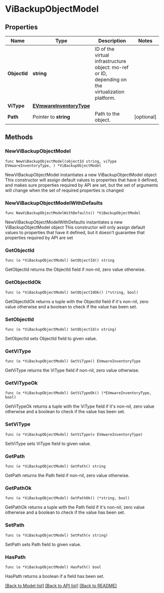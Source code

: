 # ViBackupObjectModel

## Properties

Name | Type | Description | Notes
------------ | ------------- | ------------- | -------------
**ObjectId** | **string** | ID of the virtual infrastructure object: mo-ref or ID, depending on the virtualization platform.  | 
**ViType** | [**EVmwareInventoryType**](EVmwareInventoryType.md) |  | 
**Path** | Pointer to **string** | Path to the object. | [optional] 

## Methods

### NewViBackupObjectModel

`func NewViBackupObjectModel(objectId string, viType EVmwareInventoryType, ) *ViBackupObjectModel`

NewViBackupObjectModel instantiates a new ViBackupObjectModel object
This constructor will assign default values to properties that have it defined,
and makes sure properties required by API are set, but the set of arguments
will change when the set of required properties is changed

### NewViBackupObjectModelWithDefaults

`func NewViBackupObjectModelWithDefaults() *ViBackupObjectModel`

NewViBackupObjectModelWithDefaults instantiates a new ViBackupObjectModel object
This constructor will only assign default values to properties that have it defined,
but it doesn't guarantee that properties required by API are set

### GetObjectId

`func (o *ViBackupObjectModel) GetObjectId() string`

GetObjectId returns the ObjectId field if non-nil, zero value otherwise.

### GetObjectIdOk

`func (o *ViBackupObjectModel) GetObjectIdOk() (*string, bool)`

GetObjectIdOk returns a tuple with the ObjectId field if it's non-nil, zero value otherwise
and a boolean to check if the value has been set.

### SetObjectId

`func (o *ViBackupObjectModel) SetObjectId(v string)`

SetObjectId sets ObjectId field to given value.


### GetViType

`func (o *ViBackupObjectModel) GetViType() EVmwareInventoryType`

GetViType returns the ViType field if non-nil, zero value otherwise.

### GetViTypeOk

`func (o *ViBackupObjectModel) GetViTypeOk() (*EVmwareInventoryType, bool)`

GetViTypeOk returns a tuple with the ViType field if it's non-nil, zero value otherwise
and a boolean to check if the value has been set.

### SetViType

`func (o *ViBackupObjectModel) SetViType(v EVmwareInventoryType)`

SetViType sets ViType field to given value.


### GetPath

`func (o *ViBackupObjectModel) GetPath() string`

GetPath returns the Path field if non-nil, zero value otherwise.

### GetPathOk

`func (o *ViBackupObjectModel) GetPathOk() (*string, bool)`

GetPathOk returns a tuple with the Path field if it's non-nil, zero value otherwise
and a boolean to check if the value has been set.

### SetPath

`func (o *ViBackupObjectModel) SetPath(v string)`

SetPath sets Path field to given value.

### HasPath

`func (o *ViBackupObjectModel) HasPath() bool`

HasPath returns a boolean if a field has been set.


[[Back to Model list]](../README.md#documentation-for-models) [[Back to API list]](../README.md#documentation-for-api-endpoints) [[Back to README]](../README.md)



